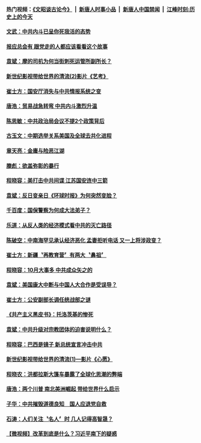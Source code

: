 #### 热门视频：[《文昭谈古论今》](https://github.com/gfw-breaker/wenzhao/blob/master/README.md?t=11030633) &nbsp;|&nbsp; [新唐人时事小品](https://github.com/gfw-breaker/ntdtv-comedy/blob/master/README.md?t=11030633) &nbsp;|&nbsp; [新唐人中国禁闻](https://github.com/gfw-breaker/ntdtv-news/blob/master/README.md?t=11030633) &nbsp;|&nbsp; [江峰时刻:历史上的今天](https://github.com/gfw-breaker/today-in-history/blob/master/README.md?t=11030633) 

#### [文武：中共内斗已呈你死我活的态势](../pages/news207/a1397851.md?t=11030633) 

#### [报应总会有 跟党走的人都应该看看这个故事](../pages/news207/a1397844.md?t=11030633) 

#### [袁斌：摩的司机为何当街刺死运管所副所长？](../pages/news207/a1397840.md?t=11030633) 

#### [新世纪影视带给世界的清流(2)影片《艺考》](../pages/news207/a1397838.md?t=11030633) 

#### [崔士方：国安厅消失与中共情报系统之变](../pages/news207/a1397837.md?t=11030633) 

#### [唐浩：贸易战急转弯 中共内斗激烈升温](../pages/news207/a1397836.md?t=11030633) 

#### [陈思敏：中共政治局会议不提2个政策背后](../pages/news207/a1397833.md?t=11030633) 

#### [古玉文：中期选举关系美国及全球去共化进程](../pages/news207/a1397831.md?t=11030633) 


#### [章天亮：金庸与险恶江湖](../pages/news207/a1397807.md?t=11030633) 


#### [滕彪：欲盖弥彰的暴行](../pages/news207/a1397682.md?t=11030633) 

#### [程晓容：美打击中共间谍 江苏国安连中三箭](../pages/news207/a1397675.md?t=11030633) 

#### [袁斌：反日变亲日《环球时报》为何突然变脸？](../pages/news207/a1397672.md?t=11030633) 

#### [千百度：国保警察为何成大法弟子？](../pages/news207/a1397671.md?t=11030633) 

#### [乐道：从反人类的经济模式看中共的灭亡路径](../pages/news207/a1397662.md?t=11030633) 

#### [陈破空：中南海罕见承认经济恶化 孟妻拒听电话 又一上将涉政变？](../pages/news207/a1397514.md?t=11030633) 


#### [崔士方：新疆〝再教育营〞有两大〝鼻祖〞](../pages/news207/a1397542.md?t=11030633) 

#### [程晓容：10月大事多 中共成众矢之的](../pages/news207/a1397540.md?t=11030633) 

#### [袁斌：美国康大中断与中国人大合作是受误导？](../pages/news207/a1397538.md?t=11030633) 

#### [崔士方：公安副部长调任统战部之谜](../pages/news207/a1397537.md?t=11030633) 

#### [《共产主义黑皮书》：托洛茨基的惨死](../pages/news207/a1397536.md?t=11030633) 




#### [袁斌：中共升级对宗教团体的迫害说明什么？](../pages/news207/a1397354.md?t=11030633) 

#### [程晓容：巴西是镜子 新总统宣言冲击中共](../pages/news207/a1397351.md?t=11030633) 

#### [新世纪影视带给世界的清流(1)—影片《心愿》](../pages/news207/a1397350.md?t=11030633) 

#### [程晓农：洪都拉斯大篷车暴露了全球化思潮的弊端](../pages/news207/a1397348.md?t=11030633) 

#### [唐浩：两个川普 南北美洲崛起 带给世界什么启示](../pages/news207/a1397347.md?t=11030633) 

#### [子华：中共摧毁道德良知　国人应退党自救](../pages/news207/a1397271.md?t=11030633) 


#### [石涛：人们关注〝名人〞时 几人记得高智晟？](../pages/news207/a1397310.md?t=11030633) 

#### [【微视频】改革到底是什么？习近平南下的疑惑](../pages/news207/a1397226.md?t=11030633) 

